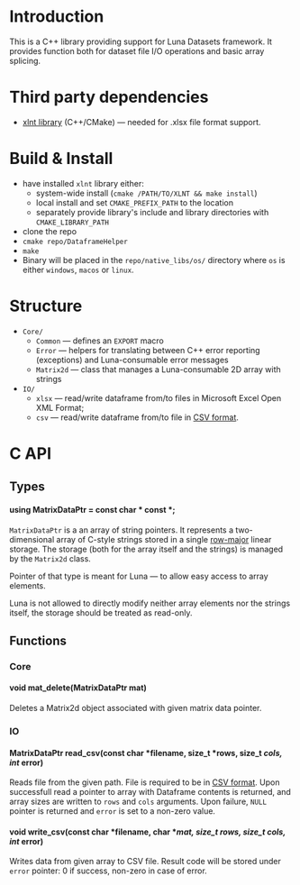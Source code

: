 # Introduction
This is a C++ library providing support for Luna Datasets framework. It provides function both for dataset file I/O operations and basic array splicing.

# Third party dependencies
* [xlnt library](https://github.com/tfussell/xlnt) (C++/CMake) — needed for .xlsx file format support.

# Build & Install
* have installed `xlnt` library either:
  * system-wide install (`cmake /PATH/TO/XLNT && make install`)
  * local install and set `CMAKE_PREFIX_PATH` to the location
  * separately provide library's include and library directories with `CMAKE_LIBRARY_PATH`
* clone the repo
* `cmake repo/DataframeHelper`
* `make`
* Binary will be placed in the `repo/native_libs/os/` directory where `os` is either `windows`, `macos` or `linux`.

# Structure

* `Core/`
  * `Common` — defines an `EXPORT` macro
  * `Error` — helpers for translating between C++ error reporting (exceptions) and Luna-consumable error messages
  * `Matrix2d` — class that manages a Luna-consumable 2D array with strings
* `IO/`
  * `xlsx` — read/write dataframe from/to files in Microsoft Excel Open XML Format;
  * `csv` — read/write dataframe from/to file in [CSV format](https://tools.ietf.org/html/rfc4180).

# C API

## Types
#### using MatrixDataPtr = const char * const *;
`MatrixDataPtr` is a an array of string pointers. It represents a two-dimensional array of C-style strings stored in a single [row-major](https://en.wikipedia.org/wiki/Row-_and_column-major_order#/media/File:Row_and_column_major_order.svg) linear storage. The storage (both for the array itself and the strings) is managed by the `Matrix2d` class.

Pointer of that type is meant for Luna — to allow easy access to array elements.

Luna is not allowed to directly modify neither array elements nor the strings itself, the storage should be treated as read-only.

## Functions
### Core
#### void mat_delete(MatrixDataPtr mat)
Deletes a Matrix2d object associated with given matrix data pointer.

### IO
#### MatrixDataPtr read_csv(const char *filename, size_t *rows, size_t *cols, int* error)
Reads file from the given path. File is required to be in [CSV format](https://tools.ietf.org/html/rfc4180). Upon successfull read a pointer to array with Dataframe contents is returned, and array sizes are written to `rows` and `cols` arguments. Upon failure, `NULL` pointer is returned and `error` is set to a non-zero value.


#### void write_csv(const char *filename, char **mat, size_t rows, size_t cols, int* error)
Writes data from given array to CSV file. Result code will be stored under `error` pointer: 0 if success, non-zero in case of error.

